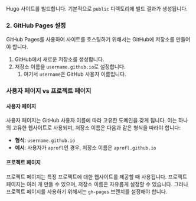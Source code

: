 Hugo 사이트를 빌드합니다. 기본적으로 `public` 디렉토리에 빌드 결과가 생성됩니다.

### 2. GitHub Pages 설정

GitHub Pages를 사용하여 사이트를 호스팅하기 위해서는 GitHub에 저장소를 만들어야 합니다.

1. GitHub에서 새로운 저장소를 생성합니다. 
2. 저장소 이름을 `username.github.io`로 설정합니다. 
	1. 여기서 `username`은 GitHub 사용자 이름입니다.
    

### 사용자 페이지 vs 프로젝트 페이지

#### 사용자 페이지

사용자 페이지는 GitHub 사용자 이름에 따라 고유한 도메인을 갖게 됩니다. 이는 하나의 고유한 웹사이트로 사용되며, 저장소 이름은 다음과 같은 형식을 따라야 합니다:

- **형식**: `username.github.io`
- **예시**: 사용자가 `aprofl`인 경우, 저장소 이름은 `aprofl.github.io`

#### 프로젝트 페이지

프로젝트 페이지는 특정 프로젝트에 대한 웹사이트를 제공할 때 사용됩니다. 프로젝트 페이지는 여러 개 만들 수 있으며, 저장소 이름은 자유롭게 설정할 수 있습니다. 그러나 프로젝트 페이지를 사용하기 위해서는 `gh-pages` 브랜치를 설정해야 합니다.